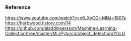### Reference 
https://www.youtube.com/watch?v=n9_XyCGr-MI&t=1807s
https://herbwood.tistory.com/14
https://github.com/aladdinpersson/Machine-Learning-Collection/tree/master/ML/Pytorch/object_detection/YOLO